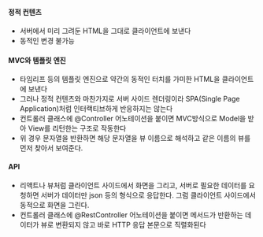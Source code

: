 
#### 정적 컨텐츠
- 서버에서 미리 그려둔 HTML을 그대로 클라이언트에 보낸다
- 동적인 변경 불가능

#### MVC와 템플릿 엔진
- 타임리프 등의 템플릿 엔진으로 약간의 동적인 터치를 가미한 HTML을 클라이언트에 보낸다
- 그러나 정적 컨텐츠와 마찬가지로 서버 사이드 렌더링이라 SPA(Single Page Application)처럼 인터랙티브하게 반응하지는 않는다
- 컨트롤러 클래스에 @Controller 어노테이션을 붙이면 MVC방식으로 Model을 받아 View를 리턴한는 구조로 작동한다
- 위 경우 문자열을 반환하면 해당 문자열을 뷰 이름으로 해석하고 같은 이름의 뷰를 먼저 찾아서 보여준다.

#### API
- 리액트나 뷰처럼 클라이언트 사이드에서 화면을 그리고, 서버로 필요한 데이터를 요청하면 서버가 데이터만 json 등의 형식으로 응답한다. 그럼 클라이언트 사이드에서 동적으로 화면을 그린다.
- 컨트롤러 클래스에 @RestController 어노테이션을 붙이면 메서드가 반환하는 데이터가 뷰로 변환되지 않고 바로 HTTP 응답 본문으로 직렬화된다